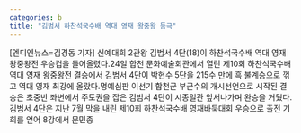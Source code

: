 ```yaml
---
categories: b
title: "김범서 하찬석국수배 역대 영재 왕중왕 등극"
---
```

[엔디엔뉴스=김경동 기자] 신예대회 2관왕 김범서 4단(18)이 하찬석국수배 역대 영재 왕중왕전 우승컵을 들어올렸다.24일 합천 문화예술회관에서 열린 제10회 하찬석국수배 역대 영재 왕중왕전 결승에서 김범서 4단이 박현수 5단을 215수 만에 흑 불계승으로 꺾고 역대 영재 최강에 올랐다.명예심판 이선기 합천군 부군수의 개시선언으로 시작된 결승은 초중반 좌변에서 주도권을 잡은 김범서 4단이 시종일관 앞서나가며 완승을 거뒀다.김범서 4단은 지난 7월 막을 내린 제10회 하찬석국수배 영재바둑대회 우승으로 출전 기회를 얻어 8강에서 문민종